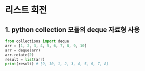 # 리스트 회전

## 1. python collection 모듈의 deque 자료형 사용
```python
from collections import deque
arr = [1, 2, 3, 4, 5, 6, 7, 8, 9, 10]
arr = deque(arr)
arr.rotate(2)
result = list(arr)
print(result) # [9, 10, 1, 2, 3, 4, 5, 6, 7, 8]
```